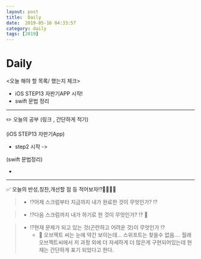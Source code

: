 ```yaml
---
layout: post
title:  Daily
date:  2019-05-16 04:33:57
category: daily
tags: [2019]
---
```


# Daily

<오늘 해야 할 목록/ 했는지 체크>

- iOS STEP13 자판기APP 시작!
- swift 문법 정리

------

✏️ 오늘의 공부 (링크 , 간단하게 적기)

(iOS STEP13 자판기App)

- step2 시작 -> 


(swift 문법정리)

-

------

✅ 오늘의 반성,칭찬,개선할 점 등 적어보자⁉️🤔🤫😰😆

> - ⁉️어제 스크럼부터 지금까지 내가 완료한 것이 무엇인가? ⁉️
>   

> - ️️️️⁉️다음 스크럼까지 내가 하기로 한 것이 무엇인가? ⁉️ 🤔


> - ⁉️현재 문제가 되고 있는 것(곤란하고 어려운 것)이 무엇인가 ⁉️
>   * 🤫 오브젝트 씨는 눈에 약간 보이는데... 스위프트는 찾을수 없음.... 
> 월래 오브젝트씨에서 저 과정 외에 더 자세하게 더 많은게 구현되어있는데 현재는 간단하게 표기 되었다고 한다.
> 